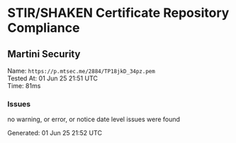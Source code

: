 # STIR/SHAKEN Certificate Repository Compliance

## Martini Security

Name: `https://p.mtsec.me/2884/TP18jkD_34pz.pem`\
Tested At: 01 Jun 25 21:51 UTC\
Time: 81ms

### Issues

no warning, or error, or notice date level issues were found

Generated: 01 Jun 25 21:52 UTC